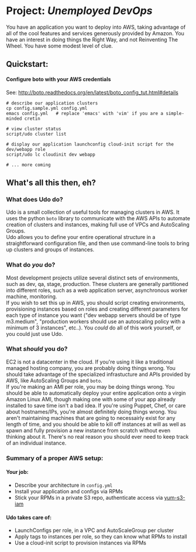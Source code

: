 Project: *Unemployed DevOps*
===

You have an application you want to deploy into AWS, taking advantage of all of the cool features and services generously provided by Amazon. You have an interest in doing things the Right Way, and not Reinventing The Wheel. You have some modest level of clue.


## Quickstart:  

#### Configure boto with your AWS credentials
See: http://boto.readthedocs.org/en/latest/boto_config_tut.html#details

```
# describe our application clusters
cp config.sample.yml config.yml
emacs config.yml   # replace 'emacs' with 'vim' if you are a simple-minded cretin

# view cluster status
script/udo cluster list

# display our application launchconfig cloud-init script for the dev/webapp role
script/udo lc cloudinit dev webapp   

# ... more coming
```


## What's all this then, eh?

### What does Udo do?
Udo is a small collection of useful tools for managing clusters in AWS. It uses the python `boto` library to communicate with the AWS APIs to automate creation of clusters and instances, making full use of VPCs and AutoScaling Groups.  
Udo allows you to define your entire operational structure in a straightforward configuration file, and then use command-line tools to bring up clusters and groups of instances.

### What do _you_ do?
Most development projects utilize several distinct sets of environments, such as dev, qa, stage, production. These clusters are generally partitioned into different roles, such as a web application server, asynchronous worker machine, monitoring.  
If you wish to set this up in AWS, you should script creating environments, provisioning instances based on roles and creating different parameters for each type of instance you want ("dev webapp servers should be of type m3.medium", "production workers should use an autoscaling policy with a minimum of 3 instances", etc..).
You *could* do all of this work yourself, or you could just use Udo.

### What _should_ you do?
EC2 is not a datacenter in the cloud. If you're using it like a traditional managed hosting company, you are probably doing things wrong. You should take advantage of the specialized infrastucture and APIs provided by AWS, like AutoScaling Groups and `boto`.  
If you're making an AMI per role, you may be doing things wrong. You should be able to automatically deploy your entire application onto a virgin Amazon Linux AMI, though making one with some of your app already installed to save time isn't a bad idea.
If you're using Puppet, Chef, or care about hostnames/IPs, you're almost definitely doing things wrong. You aren't maintaining machines that are going to necessairly exist for any length of time, and you should be able to kill off instances at will as well as spawn and fully provision a new instance from scratch without even thinking about it. There's no real reason you should ever need to keep track of an individual instance.


### Summary of a proper AWS setup:

#### Your job:
- Describe your architecture in `config.yml`
- Install your application and configs via RPMs
- Stick your RPMs in a private S3 repo, authenticate access via [yum-s3-iam](https://github.com/seporaitis/yum-s3-iam)

#### Udo takes care of:
- LaunchConfigs per role, in a VPC and AutoScaleGroup per cluster
- Apply tags to instances per role, so they can know what RPMs to install
- Use a cloud-init script to provision instances via RPMs
